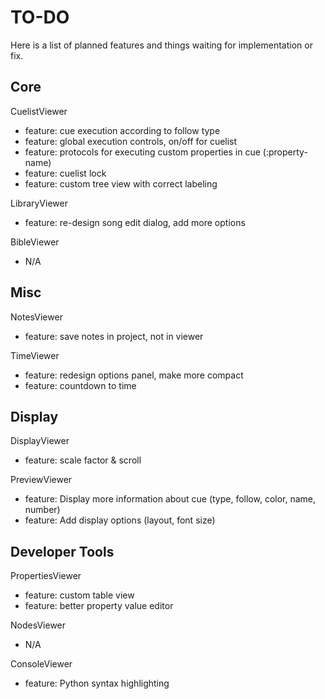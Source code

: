 # TO-DO

Here is a list of planned features and things waiting for implementation or fix.

## Core

CuelistViewer
- feature: cue execution according to follow type
- feature: global execution controls, on/off for cuelist
- feature: protocols for executing custom properties in cue (<protocol>:property-name)
- feature: cuelist lock
- feature: custom tree view with correct labeling

LibraryViewer
- feature: re-design song edit dialog, add more options

BibleViewer
- N/A

## Misc

NotesViewer
- feature: save notes in project, not in viewer

TimeViewer
- feature: redesign options panel, make more compact
- feature: countdown to time

## Display

DisplayViewer
- feature: scale factor & scroll

PreviewViewer
- feature: Display more information about cue (type, follow, color, name, number)
- feature: Add display options (layout, font size)

## Developer Tools

PropertiesViewer
- feature: custom table view
- feature: better property value editor

NodesViewer
- N/A

ConsoleViewer
- feature: Python syntax highlighting

